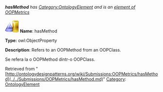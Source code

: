 ___hasMethod__ has [Category:OntologyElement](../../Category/OntologyElement.md "Category:OntologyElement") and is an [element of](../../Property/ElementOf.md "Property:ElementOf") [OOPMetrics](../../Submissions/OOPMetrics.md "Submissions:OOPMetrics")_


  




[![ObjectProperty](../../images/thumb/c/c3/ObjectProperty.gif/45px-ObjectProperty.gif)](../../Image/ObjectProperty.gif.md "ObjectProperty")
__Name__: hasMethod 


__Type:__ owl:ObjectProperty 


__Description__: Refers to an OOPMethod from an OOPClass.


  



Se refera la o OOPMethod dintr-o OOPClass. 





Retrieved from "[http://ontologydesignpatterns.org/wiki/Submissions:OOPMetrics/hasMethod](../../Submissions/OOPMetrics/hasMethod.md)"
 [Category](http://ontologydesignpatterns.org/wiki/Special:Categories "Special:Categories"): [OntologyElement](../../Category/OntologyElement.md "Category:OntologyElement")